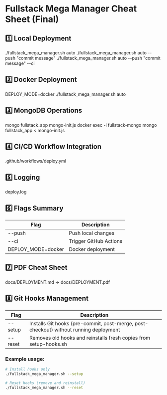 # Fullstack Mega Manager Cheat Sheet (Final)

## 1️⃣ Local Deployment
./fullstack_mega_manager.sh auto
./fullstack_mega_manager.sh auto --push "commit message"
./fullstack_mega_manager.sh auto --push "commit message" --ci

## 2️⃣ Docker Deployment
DEPLOY_MODE=docker ./fullstack_mega_manager.sh auto

## 3️⃣ MongoDB Operations
mongo fullstack_app mongo-init.js
docker exec -i fullstack-mongo mongo fullstack_app < mongo-init.js

## 4️⃣ CI/CD Workflow Integration
.github/workflows/deploy.yml

## 5️⃣ Logging
deploy.log

## 6️⃣ Flags Summary
| Flag | Description |
|------|-------------|
| --push | Push local changes |
| --ci | Trigger GitHub Actions |
| DEPLOY_MODE=docker | Docker deployment |

## 7️⃣ PDF Cheat Sheet
docs/DEPLOYMENT.md → docs/DEPLOYMENT.pdf

## 8️⃣ Git Hooks Management
| Flag        | Description |
|-------------|-------------|
| --setup     | Installs Git hooks (pre-commit, post-merge, post-checkout) without running deployment |
| --reset     | Removes old hooks and reinstalls fresh copies from setup-hooks.sh |

### Example usage:
```bash
# Install hooks only
./fullstack_mega_manager.sh --setup

# Reset hooks (remove and reinstall)
./fullstack_mega_manager.sh --reset
